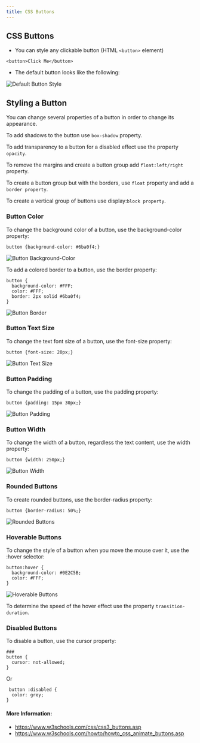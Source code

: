 ```yaml
---
title: CSS Buttons
---
```

## CSS Buttons

* You can style any clickable button (HTML `<button>` element)

`<button>Click Me</button>`

* The default button looks like the following:

![Default Button Style](https://image.ibb.co/kCweAm/button.png "Default Button Style")

## Styling a Button

You can change several properties of a button in order to change its appearance.

To add shadows to the button use `box-shadow` property.

To add transparency to a button for a disabled effect use the property `opacity`.

To remove the margins and create a button group add `float:left/right` property.

To create a button group but with the borders, use `float` property and add a `border property`.

To create a vertical group of buttons use display:`block property`.

### Button Color

To change the background color of a button, use the background-color property:

`button {background-color: #6ba0f4;}`

![Button Background-Color](https://image.ibb.co/f5Xpt6/button_bg_blue.png "Button Background-Color")

To add a colored border to a button, use the border property:

```
button {
  background-color: #FFF;
  color: #FFF;
  border: 2px solid #6ba0f4;
}
```

![Button Border](https://image.ibb.co/kUqymR/button_border_blue.png "Button Border")

### Button Text Size

To change the text font size of a button, use the font-size property:

`button {font-size: 20px;}`

![Button Text Size](https://image.ibb.co/gM9r6R/button_fontsize.png "Button Text Size")

### Button Padding

To change the padding of a button, use the padding property:

`button {padding: 15px 30px;}`

![Button Padding](https://image.ibb.co/fKer6R/button_padding.png "Button Padding")

### Button Width

To change the width of a button, regardless the text content, use the width property:

`button {width: 250px;}`

![Button Width](https://image.ibb.co/cDgSfm/button_width.png "Button Width")

### Rounded Buttons

To create rounded buttons, use the border-radius property:

`button {border-radius: 50%;}`

![Rounded Buttons](https://image.ibb.co/cfH00m/button_bradius.png "Rounded Buttons")

### Hoverable Buttons

To change the style of a button when you move the mouse over it, use the :hover selector:

```
button:hover {
  background-color: #0E2C5B;
  color: #FFF;
}
```

![Hoverable Buttons](https://image.ibb.co/hxQnfm/button_hover.png "Hoverable Buttons")

To determine the speed of the hover effect use the property `transition-duration`.

### Disabled Buttons

To disable a button, use the cursor property:

```
### 
button {
  cursor: not-allowed;
}
```
Or
```
 button :disabled {
  color: grey;
}
```
 


#### More Information:
* https://www.w3schools.com/css/css3_buttons.asp
* https://www.w3schools.com/howto/howto_css_animate_buttons.asp

